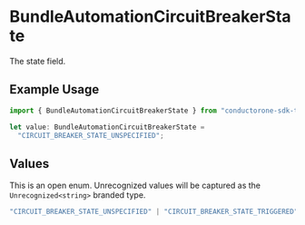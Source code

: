 # BundleAutomationCircuitBreakerState

The state field.

## Example Usage

```typescript
import { BundleAutomationCircuitBreakerState } from "conductorone-sdk-typescript/sdk/models/shared";

let value: BundleAutomationCircuitBreakerState =
  "CIRCUIT_BREAKER_STATE_UNSPECIFIED";
```

## Values

This is an open enum. Unrecognized values will be captured as the `Unrecognized<string>` branded type.

```typescript
"CIRCUIT_BREAKER_STATE_UNSPECIFIED" | "CIRCUIT_BREAKER_STATE_TRIGGERED" | "CIRCUIT_BREAKER_STATE_BYPASS" | Unrecognized<string>
```